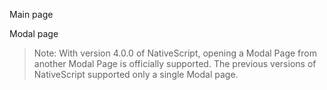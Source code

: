 Main page


<snippet id='main-page-xml'/>
<snippet id='main-page-js'/>

Modal page

<snippet id='modal-page-xml'/>
<snippet id='modal-page-js'/>

>  Note: With version 4.0.0 of NativeScript, opening a Modal Page from another Modal Page is officially supported. The previous versions of NativeScript supported only a single Modal page.